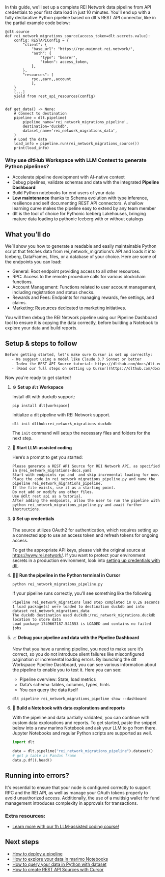 In this guide, we'll set up a complete REI Network data pipeline from API credentials to your first data load in just 10 minutes. You'll end up with a fully declarative Python pipeline based on dlt's REST API connector, like in the partial example code below:

```python-outcome
@dlt.source
def rei_network_migrations_source(access_token=dlt.secrets.value):
    config: RESTAPIConfig = {
        "client": {
            "base_url": "https://rpc-mainnet.rei.network/",
            "auth": {
                "type": "bearer",
                "token": access_token,
            },
        },
        "resources": [
            rpc,,earn,,account
            ],
    }
    [...]
    yield from rest_api_resources(config)


def get_data() -> None:
    # Connect to destination
    pipeline = dlt.pipeline(
        pipeline_name='rei_network_migrations_pipeline',
        destination='duckdb',
        dataset_name='rei_network_migrations_data', 
    )
    # Load the data
    load_info = pipeline.run(rei_network_migrations_source())
    print(load_info) 
```

### Why use dltHub Workspace with LLM Context to generate Python pipelines?

- Accelerate pipeline development with AI-native context
- Debug pipelines, validate schemas and data with the integrated **Pipeline Dashboard**
- Build Python notebooks for end users of your data
- **Low maintenance** thanks to Schema evolution with type inference, resilience and self documenting REST API connectors. A shallow learning curve makes the pipeline easy to extend by any team member
- dlt is the tool of choice for Pythonic Iceberg Lakehouses, bringing mature data loading to pythonic Iceberg with or without catalogs

## What you’ll do

We’ll show you how to generate a readable and easily maintainable Python script that fetches data from rei_network_migrations’s API and loads it into Iceberg, DataFrames, files, or a database of your choice. Here are some of the endpoints you can load:

- General: Root endpoint providing access to all other resources.
- RPC: Access to the remote procedure calls for various blockchain functions.
- Account Management: Functions related to user account management, including registration and status checks.
- Rewards and Fees: Endpoints for managing rewards, fee settings, and claims.
- Marketing: Resources dedicated to marketing initiatives.

You will then debug the REI Network pipeline using our Pipeline Dashboard tool to ensure it is copying the data correctly, before building a Notebook to explore your data and build reports.

## Setup & steps to follow

```default
Before getting started, let's make sure Cursor is set up correctly:
   - We suggest using a model like Claude 3.7 Sonnet or better
   - Index the REST API Source tutorial: https://dlthub.com/docs/dlt-ecosystem/verified-sources/rest_api/ and add it to context as **@dlt rest api**
   - [Read our full steps on setting up Cursor](https://dlthub.com/docs/dlt-ecosystem/llm-tooling/cursor-restapi#23-configuring-cursor-with-documentation)
```

Now you're ready to get started!

1. ⚙️ **Set up `dlt` Workspace**
    
    Install dlt with duckdb support:
    ```shell
    pip install dlt[workspace]
    ```

    Initialize a dlt pipeline with REI Network support.
    ```shell
    dlt init dlthub:rei_network_migrations duckdb
    ```

    The `init` command will setup the necessary files and folders for the next step.
    
2. 🤠 **Start LLM-assisted coding**
    
    Here’s a prompt to get you started:
    
    ```prompt
    Please generate a REST API Source for REI Network API, as specified in @rei_network_migrations-docs.yaml 
    Start with endpoints rpc and  and skip incremental loading for now. 
    Place the code in rei_network_migrations_pipeline.py and name the pipeline rei_network_migrations_pipeline. 
    If the file exists, use it as a starting point. 
    Do not add or modify any other files. 
    Use @dlt rest api as a tutorial. 
    After adding the endpoints, allow the user to run the pipeline with python rei_network_migrations_pipeline.py and await further instructions.
    ```

    
3. 🔒 **Set up credentials** 
    
    The source utilizes OAuth2 for authentication, which requires setting up a connected app to use an access token and refresh tokens for ongoing access.
    
    To get the appropriate API keys, please visit the original source at https://www.rei.network/.
    If you want to protect your environment secrets in a production environment, look into [setting up credentials with dlt](https://dlthub.com/docs/walkthroughs/add_credentials).
    
4. 🏃‍♀️ **Run the pipeline in the Python terminal in Cursor**
    
    ```shell
    python rei_network_migrations_pipeline.py
    ```
    
    If your pipeline runs correctly, you’ll see something like the following:
    
    ```shell
    Pipeline rei_network_migrations load step completed in 0.26 seconds
    1 load package(s) were loaded to destination duckdb and into dataset rei_network_migrations_data
    The duckdb destination used duckdb:/rei_network_migrations.duckdb location to store data
    Load package 1749667187.541553 is LOADED and contains no failed jobs
    ```
    
5. 📈 **Debug your pipeline and data with the Pipeline Dashboard**

    Now that you have a running pipeline, you need to make sure it’s correct, so you do not introduce silent failures like misconfigured pagination or incremental loading errors. By launching the dlt Workspace Pipeline Dashboard, you can see various information about the pipeline to enable you to test it. Here you can see:
    - Pipeline overview: State, load metrics
    - Data’s schema: tables, columns, types, hints
    - You can query the data itself
    
    ```shell
    dlt pipeline rei_network_migrations_pipeline show --dashboard
    ```
    
6. 🐍 **Build a Notebook with data explorations and reports**

    With the pipeline and data partially validated, you can continue with custom data explorations and reports. To get started, paste the snippet below into a new marimo Notebook and ask your LLM to go from there. Jupyter Notebooks and regular Python scripts are supported as well.

    
    ```python
    import dlt

   data = dlt.pipeline("rei_network_migrations_pipeline").dataset()
   # get p table as Pandas frame
   data.p.df().head()
    ```

## Running into errors?

It's essential to ensure that your node is configured correctly to support RPC and the REI API, as well as manage your OAuth tokens properly to avoid unauthorized access. Additionally, the use of a multisig wallet for fund management introduces complexity in approvals for transactions.

### Extra resources:

- [Learn more with our 1h LLM-assisted coding course!](https://www.youtube.com/watch?v=GGid70rnJuM)

## Next steps

- [How to deploy a pipeline](https://dlthub.com/docs/walkthroughs/deploy-a-pipeline)
- [How to explore your data in marimo Notebooks](https://dlthub.com/docs/general-usage/dataset-access/marimo)
- [How to query your data in Python with dataset](https://dlthub.com/docs/general-usage/dataset-access/dataset)
- [How to create REST API Sources with Cursor](https://dlthub.com/docs/dlt-ecosystem/llm-tooling/cursor-restapi)